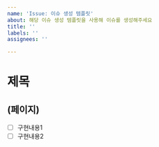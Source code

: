 ```yaml
---
name: 'Issue: 이슈 생성 템플릿'
about: 해당 이슈 생성 템플릿을 사용해 이슈를 생성해주세요
title: ''
labels: ''
assignees: ''

---
```


# 제목
## (페이지)
- [ ] 구현내용1
- [ ] 구현내용2
